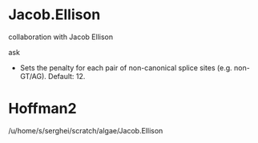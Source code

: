 # Jacob.Ellison
collaboration with Jacob Ellison


ask
- Sets the penalty for each pair of non-canonical splice sites (e.g. non-GT/AG). Default: 12.


# Hoffman2
/u/home/s/serghei/scratch/algae/Jacob.Ellison
